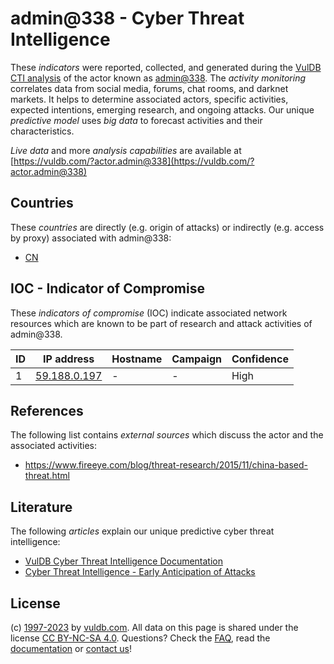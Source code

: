 # admin@338 - Cyber Threat Intelligence

These _indicators_ were reported, collected, and generated during the [VulDB CTI analysis](https://vuldb.com/?kb.cti) of the actor known as [admin@338](https://vuldb.com/?actor.admin@338). The _activity monitoring_ correlates data from social media, forums, chat rooms, and darknet markets. It helps to determine associated actors, specific activities, expected intentions, emerging research, and ongoing attacks. Our unique _predictive model_ uses _big data_ to forecast activities and their characteristics.

_Live data_ and more _analysis capabilities_ are available at [https://vuldb.com/?actor.admin@338](https://vuldb.com/?actor.admin@338)

## Countries

These _countries_ are directly (e.g. origin of attacks) or indirectly (e.g. access by proxy) associated with admin@338:

* [CN](https://vuldb.com/?country.cn)

## IOC - Indicator of Compromise

These _indicators of compromise_ (IOC) indicate associated network resources which are known to be part of research and attack activities of admin@338.

ID | IP address | Hostname | Campaign | Confidence
-- | ---------- | -------- | -------- | ----------
1 | [59.188.0.197](https://vuldb.com/?ip.59.188.0.197) | - | - | High

## References

The following list contains _external sources_ which discuss the actor and the associated activities:

* https://www.fireeye.com/blog/threat-research/2015/11/china-based-threat.html

## Literature

The following _articles_ explain our unique predictive cyber threat intelligence:

* [VulDB Cyber Threat Intelligence Documentation](https://vuldb.com/?kb.cti)
* [Cyber Threat Intelligence - Early Anticipation of Attacks](https://www.scip.ch/en/?labs.20201022)

## License

(c) [1997-2023](https://vuldb.com/?kb.changelog) by [vuldb.com](https://vuldb.com/?kb.about). All data on this page is shared under the license [CC BY-NC-SA 4.0](https://creativecommons.org/licenses/by-nc-sa/4.0/). Questions? Check the [FAQ](https://vuldb.com/?kb.faq), read the [documentation](https://vuldb.com/?kb) or [contact us](https://vuldb.com/?contact)!
